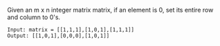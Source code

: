 Given an m x n integer matrix matrix, if an element is 0, set its entire row and column to 0's.

```
Input: matrix = [[1,1,1],[1,0,1],[1,1,1]]
Output: [[1,0,1],[0,0,0],[1,0,1]]
```